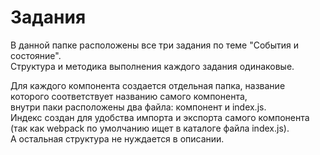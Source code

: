 # Задания  
В данной папке расположены  все три задания по теме "События и состояние".  
Структура и методика выполнения каждого задания одинаковые.  
  
  Для каждого компонента создается отдельная папка, название которого соответствует названию самого компонента,  
  внутри паки расположены два файла: компонент и index.js.  
  Индекс создан для удобства импорта и экспорта самого компонента (так как webpack по умолчанию ищет в каталоге файла index.js).   
  А остальная структура не нуждается в описании.


